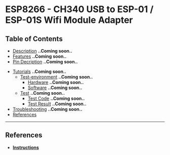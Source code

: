 # ESP8266 - CH340 USB to ESP-01 / ESP-01S Wifi Module Adapter

## Table of Contents

-   [Description](#description) **..Coming soon..**
-   [Features](#features) **..Coming soon..**
-   [Pin Decription](#pin-description) **..Coming soon..**
<!-- -   [Schematic](#schematic) **..Coming soon..** -->
-   [Tutorials](#tutorials) **..Coming soon..**
    -   [Test-environment](#test-environment) **..Coming soon..**
        -   [Hardware](#hardware) **..Coming soon..**
        -   [Software](#software) **..Coming soon..**
    -   [Test](#test) **..Coming soon..**
        -   [Test Code](#test-code) **..Coming soon..**
        -   [Test Result](#test-result) **..Coming soon..**
-   [Troubleshooting](#troubleshooting) **..Coming soon..**
-   [References](#references)

---

## References

-   **[Instructions](https://bit.ly/ES0201-ESP01-Adapter)**
